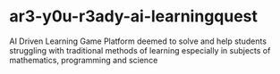 # ar3-y0u-r3ady-ai-learningquest
AI Driven Learning Game Platform deemed to solve and help students struggling with traditional methods of learning especially in subjects of mathematics, programming and science
